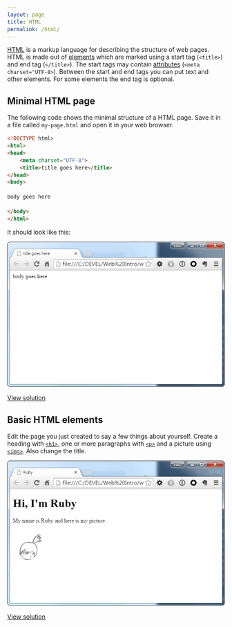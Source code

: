 ```yaml
---
layout: page
title: HTML
permalink: /html/
---
```


[HTML][html] is a markup language for describing the structure of web pages. HTML is made out of [elements][html-elements] which are marked using a start tag (`<title>`) and end tag (`</title>`). The start tags may contain [attributes][html-attributes] (`<meta charset="UTF-8>`). Between the start and end tags you can put text and other elements. For some elements the end tag is optional.


## Minimal HTML page

The following code shows the minimal structure of a HTML page. Save it in a file called `my-page.html` and open it in your web browser.

```html
<!DOCTYPE html>
<html>
<head>
    <meta charset="UTF-8">
    <title>title goes here</title>
</head>
<body>

body goes here

</body>
</html>
```

It should look like this:

![Minimal HTML page](/screenshots/html-minimal.png)

[View solution](https://github.com/orfjackal/web-intro-project/commit/389109b2739774161919054e5de7818029d7cac6)


## Basic HTML elements

Edit the page you just created to say a few things about yourself. Create a heading with [`<h1>`][html-h1], one or more paragraphs with [`<p>`][html-p] and a picture using [`<img>`][html-img]. Also change the title.

![Basic HTML Elements](/screenshots/html-basics.png)

[View solution](https://github.com/orfjackal/web-intro-project/commit/e34cc4d65dafa0cbc5738cf48b21f254f820a482)

[html]: https://developer.mozilla.org/en-US/docs/Web/HTML
[html-elements]: https://developer.mozilla.org/en-US/docs/Web/HTML/Element
[html-attributes]: https://developer.mozilla.org/en-US/docs/Web/HTML/Attributes
[html-h1]: https://developer.mozilla.org/en-US/docs/Web/HTML/Element/Heading_Elements
[html-p]: https://developer.mozilla.org/en-US/docs/Web/HTML/Element/p
[html-img]: https://developer.mozilla.org/en-US/docs/Web/HTML/Element/img

